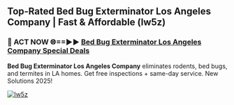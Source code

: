 ## Top-Rated Bed Bug Exterminator Los Angeles Company | Fast & Affordable (lw5z)

<h3>🐜 ACT NOW 🌐==►► <a href="https://tinyurl.com/2dysvsjj" rel="nofollow">Bed Bug Exterminator Los Angeles Company Special Deals</a></h3>

**Bed Bug Exterminator Los Angeles Company** eliminates rodents, bed bugs, and termites in LA homes. Get free inspections + same-day service. New Solutions 2025!

[![lw5z](https://i.imgur.com/JCYaghj.jpeg)](https://tinyurl.com/2dysvsjj)
